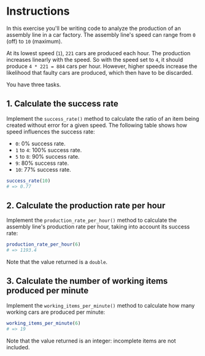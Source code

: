 # Instructions

In this exercise you'll be writing code to analyze the production of an assembly line in a car factory. The assembly line's speed can range from `0` (off) to `10` (maximum).

At its lowest speed (`1`), `221` cars are produced each hour. The production increases linearly with the speed. So with the speed set to `4`, it should produce `4 * 221 = 884` cars per hour. However, higher speeds increase the likelihood that faulty cars are produced, which then have to be discarded. 

You have three tasks.

## 1. Calculate the success rate

Implement the `success_rate()` method to calculate the ratio of an item being created without error for a given speed. The following table shows how speed influences the success rate:

- `0`: 0% success rate.
- `1` to `4`: 100% success rate.
- `5` to `8`: 90% success rate.
- `9`: 80% success rate.
- `10`: 77% success rate.

```R
success_rate(10)
# => 0.77
```

## 2. Calculate the production rate per hour

Implement the `production_rate_per_hour()` method to calculate the assembly line's production rate per hour, taking into account its success rate:

```R
production_rate_per_hour(6)
# => 1193.4
```

Note that the value returned is a `double`.

## 3. Calculate the number of working items produced per minute

Implement the `working_items_per_minute()` method to calculate how many working cars are produced per minute:

```R
working_items_per_minute(6)
# => 19
```

Note that the value returned is an integer: incomplete items are not included.